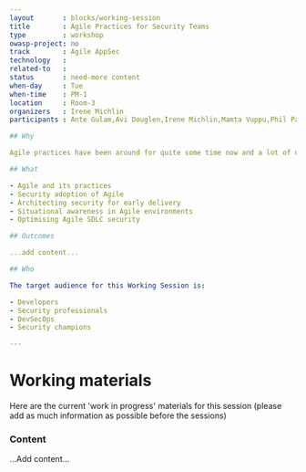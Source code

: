 ```yaml
---
layout       : blocks/working-session
title        : Agile Practices for Security Teams
type         : workshop
owasp-project: no
track        : Agile AppSec
technology   :
related-to   :
status       : need-more content
when-day     : Tue
when-time    : PM-1
location     : Room-3
organizers   : Irene Michlin
participants : Ante Gulam,Avi Douglen,Irene Michlin,Mamta Vuppu,Phil Parker,Duncan Hurwood,Stuart Gunter, Stephen de Vries

## Why

Agile practices have been around for quite some time now and a lot of organisations incorporate Agile practices into their daily operations. This working session will discuss how security teams can utilise these Agile practices to improve their position and make their operational side more productive. Early delivery, a synonym of Agile, is one of the biggest challenges for info-sec, but using some Agile practices could enable security teams to integrate more effectively within their organisations.

## What

- Agile and its practices
- Security adoption of Agile
- Architecting security for early delivery
- Situational awareness in Agile environments
- Optimising Agile SDLC security 

## Outcomes

...add content...

## Who

The target audience for this Working Session is:

- Developers
- Security professionals
- DevSecOps
- Security champions

--- 
```


# Working materials

Here are the current 'work in progress' materials for this session (please add as much information as possible before the sessions)

### Content

...Add content...

